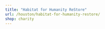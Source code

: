 ```yaml
---
title: "Habitat for Humanity ReStore"
url: /houston/habitat-for-humanity-restore/
shop: charity
---
```

